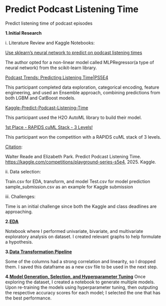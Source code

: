 # Predict Podcast Listening Time
 Predict listening time of podcast episodes

**1.Initial Research**

i. Literature Review and Kaggle Notebooks:

[Use sklearn’s neural network to predict on podcast listening times](https://tracyrenee61.medium.com/use-sklearns-neural-network-to-predict-on-podcast-listening-times-410e3ec856a6)

The author opted for a non-linear model called MLPRegressor(a type of neural network) from the scikit-learn library.

[Podcast Trends: Predicting Listening Time|PS5E4](https://www.kaggle.com/code/marianadeem755/podcast-trends-predicting-listening-time-ps5e4)

This participant completed data exploration, categorical encoding, feature engineering, and used an Ensemble approach, combining predictions from both LGBM and CatBoost models.

[Kaggle-Predict-Podcast-Listening-Time](https://github.com/jhould007/Kaggle-Predict-Podcast-Listening-Time/tree/main)

This participant used the H2O AutoML library to build their model.

[1st Place - RAPIDS cuML Stack - 3 Levels!](https://www.kaggle.com/competitions/playground-series-s5e4/discussion/575784)

This participant won the competition with a RAPIDS cuML stack of 3 levels. 

[Citation](https://kaggle.com/competitions/playground-series-s5e4):

Walter Reade and Elizabeth Park. Predict Podcast Listening Time. https://kaggle.com/competitions/playground-series-s5e4, 2025. Kaggle.

ii. Data selection:

Train.csv for EDA, transform, and model
Test.csv for model prediction
sample_submission.csv as an example for Kaggle submission

iii. Challenges:

Time is an initial challenge since both the Kaggle and class deadlines are approaching.


**2.[EDA](/Users/sa26/Documents/GitHub/Predict-Podcast-Listening-Time/code/EDA.ipynb)**

Notebook where I performed univariate, bivariate, and multivariate exploratory analysis on dataset.
I created relevant graphs to help formulate a hypothesis. 

**3.[Data Transformation Pipeline](/Users/sa26/Documents/GitHub/Predict-Podcast-Listening-Time/code/transform.ipynb)**

Some of the columns had a strong correlation and linearity, so I dropped them.
I saved this dataframe as a new csv file to be used in the next step.

**4.[Model Generation, Selection, and Hyperparameter Tuning](/Users/sa26/Documents/GitHub/Predict-Podcast-Listening-Time/code/model.ipynb)**
Once exploring the dataset, I created a notebook to generate multiple models. Upon re-training the models using hyperparameter tuning, then outputing the respective accuracy scores for each model; I selected the one that has the best performance.

